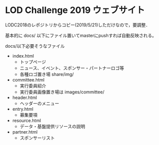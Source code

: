# LOD Challenge 2019 ウェブサイト

LODC2018のレポジトリからコピー(2019/5/21)しただけなので，要調整．

基本的に docs/ 以下にファイル置いてmasterにpushすれば自動反映される。

docs/以下必要そうなファイル

- index.html
  - トップページ
  - ニュース、イベント、スポンサー・パートナーロゴ等
  - 各種ロゴ置き場 share/img/
- committee.html
  - 実行委員紹介
  - 実行委員画像置き場は images/committee/
- header.html
  - ヘッダーのメニュー
- entry.html
  - 募集要項
- resource.html
  - データ・基盤提供リソースの説明
- partner.html
  - スポンサーリスト
